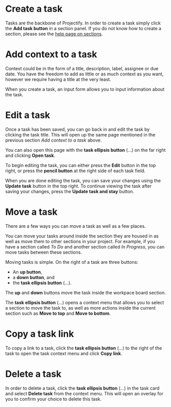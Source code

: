 <!--
SPDX-FileCopyrightText: 2024 JWP Consulting GK

SPDX-License-Identifier: AGPL-3.0-or-later
-->

# Create a task

Tasks are the backbone of Projectify. In order to create a task simply click
the **Add task button** in a section panel. If you do not know how to create a
section, please see the [help page on sections](/help/sections).

# Add context to a task

Context could be in the form of a title, description, label, assignee or due
date. You have the freedom to add as little or as much context as you want,
however we require having a title at the very least.

When you create a task, an input form allows you to input information about the
task.

# Edit a task

Once a task has been saved, you can go back in and edit the task by clicking
the task title. This will open up the same page mentioned in the previous
section _Add context to a task_ above.

You can also open this page with the **task ellipsis button** (...) on the far
right and clicking **Open task**.

To begin editing the task, you can either press the **Edit** button in the top
right, or press the **pencil button** at the right side of each task field.

When you are done editing the task, you can save your changes using the
**Update task** button in the top right. To continue viewing the task after
saving your changes, press the **Update task and stay** button.

# Move a task

There are a few ways you can move a task as well as a few places.

You can move your tasks around inside the section they are housed in as well as
move them to other sections in your project. For example, if you have a section
called _To Do_ and another section called _In Progress_, you can move tasks
between these sections.

Moving tasks is simple. On the right of a task are three buttons:

- An **up button**,
- a **down button**, and
- the **task ellipsis button** (...).

The **up** and **down** buttons move the task inside the workpace board
section.

The **task ellipsis button** (...) opens a context menu that allows you to
select a section to move the task to, as well as more actions inside the
current section such as **Move to top** and **Move to bottom**.

# Copy a task link

To copy a link to a task, click the **task ellipsis button** (...) to the right
of the task to open the task context menu and click **Copy link**.

# Delete a task

In order to delete a task, click the **task ellipsis button** (...) in the task
card and select **Delete task** from the context menu. This will open an
overlay for you to confirm your choice to delete this task.
